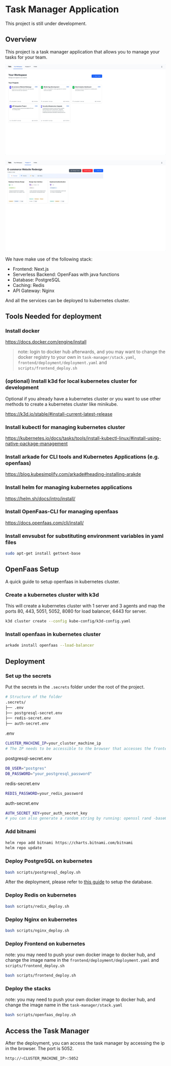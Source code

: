 # Task Manager Application

This project is still under development.

## Overview

This project is a task manager application that allows you to manage your tasks for your team.

![alt text](./image/workspace.png)

![alt text](./image/project.png)

We have make use of the following stack:

- Frontend: Next.js
- Serverless Backend: OpenFaas with java functions
- Database: PostgreSQL
- Caching: Redis
- API Gateway: Nginx

And all the services can be deployed to kubernetes cluster.

## Tools Needed for deployment

### Install docker

<https://docs.docker.com/engine/install>

> note:
login to docker hub afterwards, and you may want to change the docker registry to your own in `task-manager/stack.yaml`, `frontend/deployment/deployment.yaml` and `scripts/frontend_deploy.sh`

### (optional) Install k3d for local kubernetes cluster for development

Optional if you already have a kubernetes cluster or you want to use other methods to create a kubernetes cluster like minikube.

<https://k3d.io/stable/#install-current-latest-release>

### Install kubectl for managing kubernetes cluster

<https://kubernetes.io/docs/tasks/tools/install-kubectl-linux/#install-using-native-package-management>

### Install arkade for CLI tools and Kubernetes Applications (e.g. openfaas)

<https://blog.kubesimplify.com/arkade#heading-installing-arakde>

### Install helm for managing kubernetes applications

<https://helm.sh/docs/intro/install/>

### Install OpenFaas-CLI for managing openfaas

<https://docs.openfaas.com/cli/install/>

### Install envsubst for substituting environment variables in yaml files

```bash
sudo apt-get install gettext-base
```

## OpenFaas Setup

A quick guide to setup openfaas in kubernetes cluster.

### Create a kubernetes cluster with k3d

This will create a kubernetes cluster with 1 server and 3 agents and map the ports 80, 443, 5051, 5052, 8080 for load balancer, 6443 for server.

```bash
k3d cluster create --config kube-config/k3d-config.yaml 
```

### Install openfaas in kubernetes cluster

```bash
arkade install openfaas --load-balancer
```

## Deployment

### Set up the secrets

Put the secrets in the `.secrets` folder under the root of the project.

```bash
# Structure of the folder
.secrets/
├── .env
├── postgresql-secret.env
├── redis-secret.env
├── auth-secret.env
```

.env

```bash
CLUSTER_MACHINE_IP=your_cluster_machine_ip
# The IP needs to be accessible to the browser that accesses the frontend.
```

postgresql-secret.env

```bash
DB_USER="postgres"
DB_PASSWORD="your_postgresql_password"
```

redis-secret.env

```bash
REDIS_PASSWORD=your_redis_password
```

auth-secret.env

```bash
AUTH_SECRET_KEY=your_auth_secret_key
# you can also generate a random string by running: openssl rand -base64 32
```

### Add bitnami

```bash
helm repo add bitnami https://charts.bitnami.com/bitnami
helm repo update
```

### Deploy PostgreSQL on kubernetes

```bash
bash scripts/postgresql_deploy.sh
```

After the deployment, please refer to [this guide](./postgredSQL.md) to setup the database.

### Deploy Redis on kubernetes

```bash
bash scripts/redis_deploy.sh
```

### Deploy Nginx on kubernetes

```bash
bash scripts/nginx_deploy.sh
```

### Deploy Frontend on kubernetes

note: you may need to push your own docker image to docker hub, and change the image name in the `frontend/deployment/deployment.yaml` and `scripts/frontend_deploy.sh`

```bash
bash scripts/frontend_deploy.sh
```

### Deploy the stacks

note: you may need to push your own docker image to docker hub, and change the image name in the `task-manager/stack.yaml`

```bash
bash scripts/openfaas_deploy.sh
```

## Access the Task Manager

After the deployment, you can access the task manager by accessing the ip in the browser. The port is 5052.

```bash
http://<CLUSTER_MACHINE_IP>:5052
```
